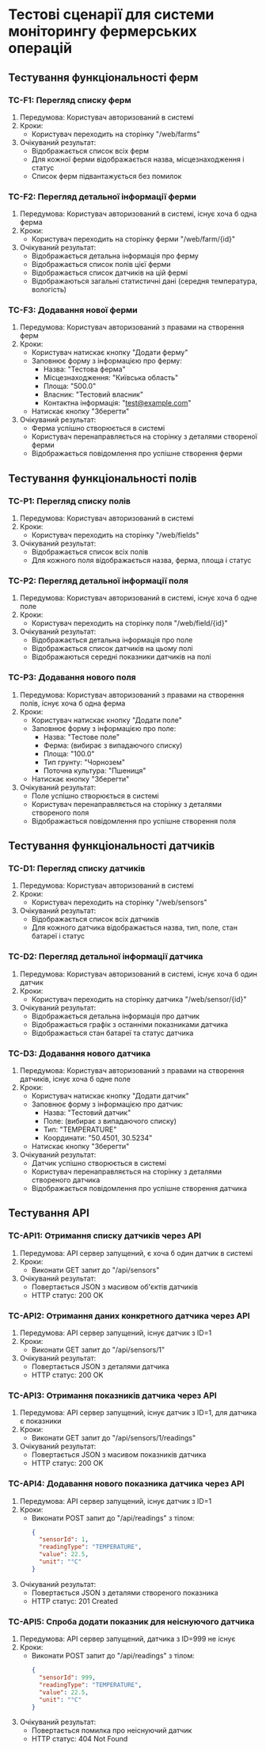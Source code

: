 # Тестові сценарії для системи моніторингу фермерських операцій

## Тестування функціональності ферм

### TC-F1: Перегляд списку ферм
1. Передумова: Користувач авторизований в системі
2. Кроки:
   - Користувач переходить на сторінку "/web/farms"
3. Очікуваний результат:
   - Відображається список всіх ферм
   - Для кожної ферми відображається назва, місцезнаходження і статус
   - Список ферм підвантажується без помилок

### TC-F2: Перегляд детальної інформації ферми
1. Передумова: Користувач авторизований в системі, існує хоча б одна ферма
2. Кроки:
   - Користувач переходить на сторінку ферми "/web/farm/{id}"
3. Очікуваний результат:
   - Відображається детальна інформація про ферму
   - Відображається список полів цієї ферми
   - Відображається список датчиків на цій фермі
   - Відображаються загальні статистичні дані (середня температура, вологість)

### TC-F3: Додавання нової ферми
1. Передумова: Користувач авторизований з правами на створення ферм
2. Кроки:
   - Користувач натискає кнопку "Додати ферму"
   - Заповнює форму з інформацією про ферму:
     - Назва: "Тестова ферма"
     - Місцезнаходження: "Київська область"
     - Площа: "500.0"
     - Власник: "Тестовий власник"
     - Контактна інформація: "test@example.com"
   - Натискає кнопку "Зберегти"
3. Очікуваний результат:
   - Ферма успішно створюється в системі
   - Користувач перенаправляється на сторінку з деталями створеної ферми
   - Відображається повідомлення про успішне створення ферми

## Тестування функціональності полів

### TC-P1: Перегляд списку полів
1. Передумова: Користувач авторизований в системі
2. Кроки:
   - Користувач переходить на сторінку "/web/fields"
3. Очікуваний результат:
   - Відображається список всіх полів
   - Для кожного поля відображається назва, ферма, площа і статус

### TC-P2: Перегляд детальної інформації поля
1. Передумова: Користувач авторизований в системі, існує хоча б одне поле
2. Кроки:
   - Користувач переходить на сторінку поля "/web/field/{id}"
3. Очікуваний результат:
   - Відображається детальна інформація про поле
   - Відображається список датчиків на цьому полі
   - Відображаються середні показники датчиків на полі

### TC-P3: Додавання нового поля
1. Передумова: Користувач авторизований з правами на створення полів, існує хоча б одна ферма
2. Кроки:
   - Користувач натискає кнопку "Додати поле"
   - Заповнює форму з інформацією про поле:
     - Назва: "Тестове поле"
     - Ферма: (вибирає з випадаючого списку)
     - Площа: "100.0"
     - Тип грунту: "Чорнозем"
     - Поточна культура: "Пшениця"
   - Натискає кнопку "Зберегти"
3. Очікуваний результат:
   - Поле успішно створюється в системі
   - Користувач перенаправляється на сторінку з деталями створеного поля
   - Відображається повідомлення про успішне створення поля

## Тестування функціональності датчиків

### TC-D1: Перегляд списку датчиків
1. Передумова: Користувач авторизований в системі
2. Кроки:
   - Користувач переходить на сторінку "/web/sensors"
3. Очікуваний результат:
   - Відображається список всіх датчиків
   - Для кожного датчика відображається назва, тип, поле, стан батареї і статус

### TC-D2: Перегляд детальної інформації датчика
1. Передумова: Користувач авторизований в системі, існує хоча б один датчик
2. Кроки:
   - Користувач переходить на сторінку датчика "/web/sensor/{id}"
3. Очікуваний результат:
   - Відображається детальна інформація про датчик
   - Відображається графік з останніми показниками датчика
   - Відображається стан батареї та статус датчика

### TC-D3: Додавання нового датчика
1. Передумова: Користувач авторизований з правами на створення датчиків, існує хоча б одне поле
2. Кроки:
   - Користувач натискає кнопку "Додати датчик"
   - Заповнює форму з інформацією про датчик:
     - Назва: "Тестовий датчик"
     - Поле: (вибирає з випадаючого списку)
     - Тип: "TEMPERATURE"
     - Координати: "50.4501, 30.5234"
   - Натискає кнопку "Зберегти"
3. Очікуваний результат:
   - Датчик успішно створюється в системі
   - Користувач перенаправляється на сторінку з деталями створеного датчика
   - Відображається повідомлення про успішне створення датчика

## Тестування API

### TC-API1: Отримання списку датчиків через API
1. Передумова: API сервер запущений, є хоча б один датчик в системі
2. Кроки:
   - Виконати GET запит до "/api/sensors"
3. Очікуваний результат:
   - Повертається JSON з масивом об'єктів датчиків
   - HTTP статус: 200 OK

### TC-API2: Отримання даних конкретного датчика через API
1. Передумова: API сервер запущений, існує датчик з ID=1
2. Кроки:
   - Виконати GET запит до "/api/sensors/1"
3. Очікуваний результат:
   - Повертається JSON з деталями датчика
   - HTTP статус: 200 OK

### TC-API3: Отримання показників датчика через API
1. Передумова: API сервер запущений, існує датчик з ID=1, для датчика є показники
2. Кроки:
   - Виконати GET запит до "/api/sensors/1/readings"
3. Очікуваний результат:
   - Повертається JSON з масивом показників датчика
   - HTTP статус: 200 OK

### TC-API4: Додавання нового показника датчика через API
1. Передумова: API сервер запущений, існує датчик з ID=1
2. Кроки:
   - Виконати POST запит до "/api/readings" з тілом:
     ```json
     {
       "sensorId": 1,
       "readingType": "TEMPERATURE",
       "value": 22.5,
       "unit": "°C"
     }
     ```
3. Очікуваний результат:
   - Повертається JSON з деталями створеного показника
   - HTTP статус: 201 Created

### TC-API5: Спроба додати показник для неіснуючого датчика
1. Передумова: API сервер запущений, датчика з ID=999 не існує
2. Кроки:
   - Виконати POST запит до "/api/readings" з тілом:
     ```json
     {
       "sensorId": 999,
       "readingType": "TEMPERATURE",
       "value": 22.5,
       "unit": "°C"
     }
     ```
3. Очікуваний результат:
   - Повертається помилка про неіснуючий датчик
   - HTTP статус: 404 Not Found

